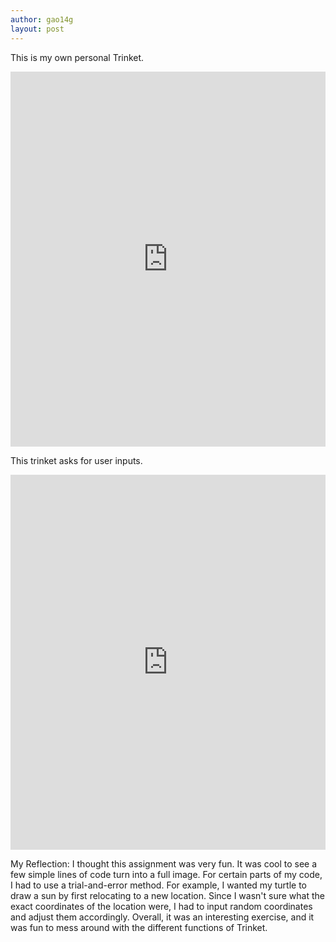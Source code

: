 ```yaml
---
author: gao14g
layout: post
---
```


This is my own personal Trinket.
<iframe src="https://trinket.io/embed/python/e2833e5ffe" width="100%" height="600" frameborder="0" marginwidth="0" marginheight="0" allowfullscreen></iframe>

This trinket asks for user inputs.
<iframe src="https://trinket.io/embed/python/3770607d53" width="100%" height="600" frameborder="0" marginwidth="0" marginheight="0" allowfullscreen></iframe>

My Reflection:
I thought this assignment was very fun. It was cool to see a few simple lines of code turn into a full image. For certain parts of my code, I had to use a trial-and-error method. For example, I wanted my turtle to draw a sun by first relocating to a new location. Since I wasn't sure what the exact coordinates of the location were, I had to input random coordinates and adjust them accordingly. Overall, it was an interesting exercise, and it was fun to mess around with the different functions of Trinket.
